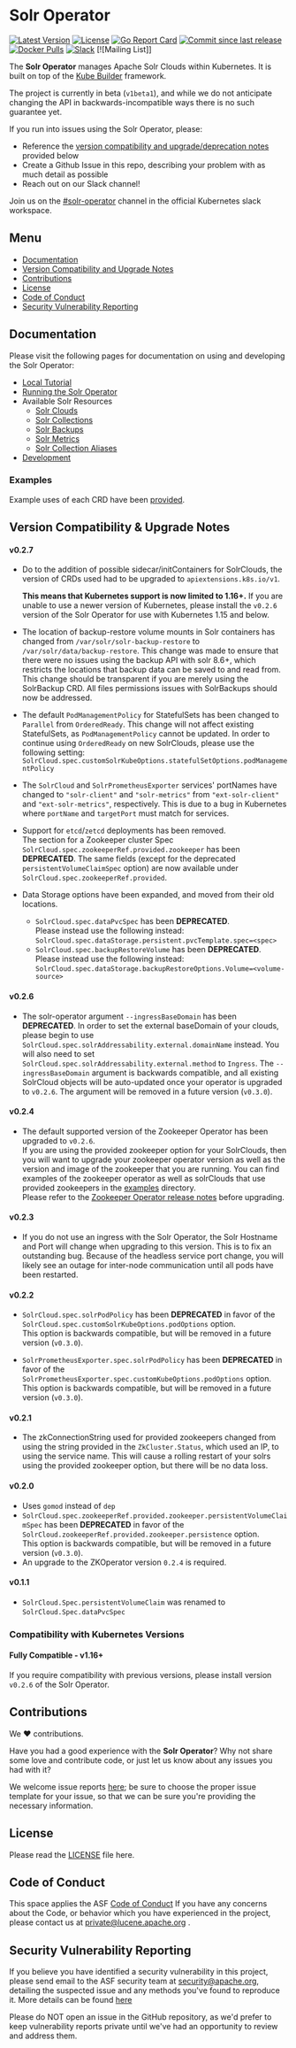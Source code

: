 # Solr Operator
[![Latest Version](https://img.shields.io/github/tag/apache/lucene-solr-operator)](https://github.com/apache/lucene-solr-operator/releases)
[![License](https://img.shields.io/badge/LICENSE-Apache2.0-ff69b4.svg)](http://www.apache.org/licenses/LICENSE-2.0.html)
[![Go Report Card](https://goreportcard.com/badge/github.com/apache/lucene-solr-operator)](https://goreportcard.com/report/github.com/apache/lucene-solr-operator)
[![Commit since last release](https://img.shields.io/github/commits-since/apache/lucene-solr-operator/latest.svg)](https://github.com/apache/lucene-solr-operator/commits/main)
[![Docker Pulls](https://img.shields.io/docker/pulls/bloomberg/solr-operator)](https://hub.docker.com/r/bloomberg/solr-operator/)
[![Slack](https://img.shields.io/badge/slack-join_chat-white.svg?logo=slack&style=social)](https://kubernetes.slack.com/messages/solr-operator)
[![Mailing List]]

The __Solr Operator__ manages Apache Solr Clouds within Kubernetes. It is built on top of the [Kube Builder](https://github.com/kubernetes-sigs/kubebuilder) framework.

The project is currently in beta (`v1beta1`), and while we do not anticipate changing the API in backwards-incompatible ways there is no such guarantee yet.

If you run into issues using the Solr Operator, please:
- Reference the [version compatibility and upgrade/deprecation notes](#version-compatibility--upgrade-notes) provided below
- Create a Github Issue in this repo, describing your problem with as much detail as possible
- Reach out on our Slack channel!

Join us on the [#solr-operator](https://kubernetes.slack.com/messages/solr-operator) channel in the official Kubernetes slack workspace.

## Menu

- [Documentation](#documentation)
- [Version Compatibility and Upgrade Notes](#version-compatability--upgrade-notes)
- [Contributions](#contributions)
- [License](#license)
- [Code of Conduct](#code-of-conduct)
- [Security Vulnerability Reporting](#security-vulnerability-reporting)

## Documentation

Please visit the following pages for documentation on using and developing the Solr Operator:

- [Local Tutorial](https://apache.github.io/lucene-solr-operator/docs/local_tutorial.md)
- [Running the Solr Operator](https://apache.github.io/lucene-solr-operator/docs/running-the-operator.md)
- Available Solr Resources
    - [Solr Clouds](https://apache.github.io/lucene-solr-operator/docs/solr-cloud)
    - [Solr Collections](https://apache.github.io/lucene-solr-operator/docs/solr-collection)
    - [Solr Backups](https://apache.github.io/lucene-solr-operator/docs/solr-backup)
    - [Solr Metrics](https://apache.github.io/lucene-solr-operator/docs/solr-prometheus-exporter)
    - [Solr Collection Aliases](https://apache.github.io/lucene-solr-operator/docs/solr-collection-alias)
- [Development](https://apache.github.io/lucene-solr-operator/docs/development.md)

### Examples

Example uses of each CRD have been [provided](https://apache.github.io/lucene-solr-operator/examples).

## Version Compatibility & Upgrade Notes

#### v0.2.7
- Do to the addition of possible sidecar/initContainers for SolrClouds, the version of CRDs used had to be upgraded to `apiextensions.k8s.io/v1`.
  
  **This means that Kubernetes support is now limited to 1.16+.**
  If you are unable to use a newer version of Kubernetes, please install the `v0.2.6` version of the Solr Operator for use with Kubernetes 1.15 and below.

- The location of backup-restore volume mounts in Solr containers has changed from `/var/solr/solr-backup-restore` to `/var/solr/data/backup-restore`.
This change was made to ensure that there were no issues using the backup API with solr 8.6+, which restricts the locations that backup data can be saved to and read from.
This change should be transparent if you are merely using the SolrBackup CRD.
All files permissions issues with SolrBackups should now be addressed.

- The default `PodManagementPolicy` for StatefulSets has been changed to `Parallel` from `OrderedReady`.
This change will not affect existing StatefulSets, as `PodManagementPolicy` cannot be updated.
In order to continue using `OrderedReady` on new SolrClouds, please use the following setting:  
`SolrCloud.spec.customSolrKubeOptions.statefulSetOptions.podManagementPolicy`

- The `SolrCloud` and `SolrPrometheusExporter` services' portNames have changed to `"solr-client"` and `"solr-metrics"` from `"ext-solr-client"` and `"ext-solr-metrics"`, respectively.
This is due to a bug in Kubernetes where `portName` and `targetPort` must match for services.

- Support for `etcd`/`zetcd` deployments has been removed.  
  The section for a Zookeeper cluster Spec `SolrCloud.spec.zookeeperRef.provided.zookeeper` has been **DEPRECATED**.
  The same fields (except for the deprecated `persistentVolumeClaimSpec` option) are now available under `SolrCloud.spec.zookeeperRef.provided`.

- Data Storage options have been expanded, and moved from their old locations.
  - `SolrCloud.spec.dataPvcSpec` has been **DEPRECATED**.  
    Please instead use the following instead: `SolrCloud.spec.dataStorage.persistent.pvcTemplate.spec=<spec>`  
  - `SolrCloud.spec.backupRestoreVolume` has been **DEPRECATED**.  
    Please instead use the following instead: `SolrCloud.spec.dataStorage.backupRestoreOptions.Volume=<volume-source>`

#### v0.2.6
- The solr-operator argument `--ingressBaseDomain` has been **DEPRECATED**.
In order to set the external baseDomain of your clouds, please begin to use `SolrCloud.spec.solrAddressability.external.domainName` instead.
You will also need to set `SolrCloud.spec.solrAddressability.external.method` to `Ingress`.
The `--ingressBaseDomain` argument is backwards compatible, and all existing SolrCloud objects will be auto-updated once your operator is upgraded to `v0.2.6`.
The argument will be removed in a future version (`v0.3.0`).

#### v0.2.4
- The default supported version of the Zookeeper Operator has been upgraded to `v0.2.6`.  
If you are using the provided zookeeper option for your SolrClouds, then you will want to upgrade your zookeeper operator version as well as the version and image of the zookeeper that you are running.
You can find examples of the zookeeper operator as well as solrClouds that use provided zookeepers in the [examples](/example) directory.  
Please refer to the [Zookeeper Operator release notes](https://github.com/pravega/zookeeper-operator/releases) before upgrading.

#### v0.2.3
- If you do not use an ingress with the Solr Operator, the Solr Hostname and Port will change when upgrading to this version. This is to fix an outstanding bug. Because of the headless service port change, you will likely see an outage for inter-node communication until all pods have been restarted.

#### v0.2.2
- `SolrCloud.spec.solrPodPolicy` has been **DEPRECATED** in favor of the `SolrCloud.spec.customSolrKubeOptions.podOptions` option.  
This option is backwards compatible, but will be removed in a future version (`v0.3.0`).

- `SolrPrometheusExporter.spec.solrPodPolicy` has been **DEPRECATED** in favor of the `SolrPrometheusExporter.spec.customKubeOptions.podOptions` option.  
This option is backwards compatible, but will be removed in a future version (`v0.3.0`).

#### v0.2.1
- The zkConnectionString used for provided zookeepers changed from using the string provided in the `ZkCluster.Status`, which used an IP, to using the service name. This will cause a rolling restart of your solrs using the provided zookeeper option, but there will be no data loss.

#### v0.2.0
- Uses `gomod` instead of `dep`
- `SolrCloud.spec.zookeeperRef.provided.zookeeper.persistentVolumeClaimSpec` has been **DEPRECATED** in favor of the `SolrCloud.zookeeperRef.provided.zookeeper.persistence` option.  
This option is backwards compatible, but will be removed in a future version (`v0.3.0`).
- An upgrade to the ZKOperator version `0.2.4` is required.

#### v0.1.1
- `SolrCloud.Spec.persistentVolumeClaim` was renamed to `SolrCloud.Spec.dataPvcSpec`

### Compatibility with Kubernetes Versions

#### Fully Compatible - v1.16+

If you require compatibility with previous versions, please install version `v0.2.6` of the Solr Operator.

## Contributions

We :heart: contributions.

Have you had a good experience with the **Solr Operator**? Why not share some love and contribute code, or just let us know about any issues you had with it?

We welcome issue reports [here](../../issues); be sure to choose the proper issue template for your issue, so that we can be sure you're providing the necessary information.

## License

Please read the [LICENSE](LICENSE) file here.

## Code of Conduct

This space applies the ASF [Code of Conduct](https://www.apache.org/foundation/policies/conduct)
If you have any concerns about the Code, or behavior which you have experienced in the project, please
contact us at private@lucene.apache.org .

## Security Vulnerability Reporting

If you believe you have identified a security vulnerability in this project, please send email to the ASF security
team at security@apache.org, detailing the suspected issue and any methods you've found to reproduce it. More details
can be found [here](https://www.apache.org/security/)

Please do NOT open an issue in the GitHub repository, as we'd prefer to keep vulnerability reports private until
we've had an opportunity to review and address them.

